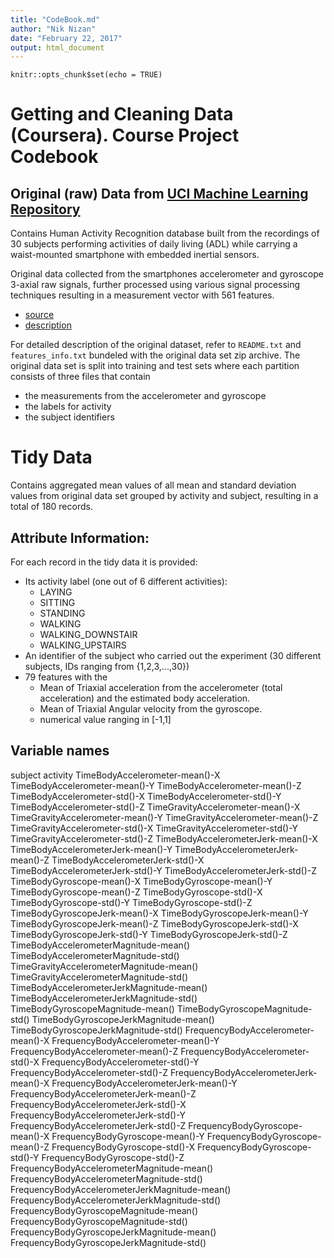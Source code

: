 ```yaml
---
title: "CodeBook.md"
author: "Nik Nizan"
date: "February 22, 2017"
output: html_document
---
```


```{r setup, include=FALSE}
knitr::opts_chunk$set(echo = TRUE)
```
Getting and Cleaning Data (Coursera). Course Project Codebook
==============================================================


## Original (raw) Data from [UCI Machine Learning Repository](http://archive.ics.uci.edu/ml/index.html)

Contains Human Activity Recognition database built from the recordings of 30 subjects performing 
activities of daily living (ADL) while carrying a waist-mounted smartphone with embedded inertial sensors.

Original data collected from the smartphones accelerometer and gyroscope 3-axial raw signals, 
further processed using various signal processing techniques resulting in a measurement vector with
561 features.

- [source](https://d396qusza40orc.cloudfront.net/getdata%2Fprojectfiles%2FUCI%20HAR%20Dataset.zip) 
- [description](http://archive.ics.uci.edu/ml/datasets/Human+Activity+Recognition+Using+Smartphones)

For detailed description of the original dataset, refer to `README.txt` and `features_info.txt` bundeled with the original data set zip archive.
The original data set is split into training and test sets where each partition consists of three files that contain
* the measurements from the accelerometer and gyroscope
* the labels for activity
* the subject identifiers

# Tidy Data
Contains aggregated mean values of all mean and standard deviation values from original data set grouped by activity  and subject, resulting in a total of 180 records.

## Attribute Information:
For each record in the tidy data it is provided: 
- Its activity label (one out of 6 different activities):
  - LAYING
  - SITTING
  - STANDING
  - WALKING
  - WALKING_DOWNSTAIR
  - WALKING_UPSTAIRS
- An identifier of the subject who carried out the experiment (30 different subjects, IDs ranging from {1,2,3,...,30})
- 79 features with the
  - Mean of Triaxial acceleration from the accelerometer (total acceleration) and the estimated body acceleration. 
  - Mean of Triaxial Angular velocity from the gyroscope. 
  - numerical value ranging in [-1,1]

## Variable names
subject
activity
TimeBodyAccelerometer-mean()-X
TimeBodyAccelerometer-mean()-Y
TimeBodyAccelerometer-mean()-Z
TimeBodyAccelerometer-std()-X
TimeBodyAccelerometer-std()-Y
TimeBodyAccelerometer-std()-Z
TimeGravityAccelerometer-mean()-X
TimeGravityAccelerometer-mean()-Y
TimeGravityAccelerometer-mean()-Z
TimeGravityAccelerometer-std()-X
TimeGravityAccelerometer-std()-Y
TimeGravityAccelerometer-std()-Z
TimeBodyAccelerometerJerk-mean()-X
TimeBodyAccelerometerJerk-mean()-Y
TimeBodyAccelerometerJerk-mean()-Z
TimeBodyAccelerometerJerk-std()-X
TimeBodyAccelerometerJerk-std()-Y
TimeBodyAccelerometerJerk-std()-Z
TimeBodyGyroscope-mean()-X
TimeBodyGyroscope-mean()-Y
TimeBodyGyroscope-mean()-Z
TimeBodyGyroscope-std()-X
TimeBodyGyroscope-std()-Y
TimeBodyGyroscope-std()-Z
TimeBodyGyroscopeJerk-mean()-X
TimeBodyGyroscopeJerk-mean()-Y
TimeBodyGyroscopeJerk-mean()-Z
TimeBodyGyroscopeJerk-std()-X
TimeBodyGyroscopeJerk-std()-Y
TimeBodyGyroscopeJerk-std()-Z
TimeBodyAccelerometerMagnitude-mean()
TimeBodyAccelerometerMagnitude-std()
TimeGravityAccelerometerMagnitude-mean()
TimeGravityAccelerometerMagnitude-std()
TimeBodyAccelerometerJerkMagnitude-mean()
TimeBodyAccelerometerJerkMagnitude-std()
TimeBodyGyroscopeMagnitude-mean()
TimeBodyGyroscopeMagnitude-std()
TimeBodyGyroscopeJerkMagnitude-mean()
TimeBodyGyroscopeJerkMagnitude-std()
FrequencyBodyAccelerometer-mean()-X
FrequencyBodyAccelerometer-mean()-Y
FrequencyBodyAccelerometer-mean()-Z
FrequencyBodyAccelerometer-std()-X
FrequencyBodyAccelerometer-std()-Y
FrequencyBodyAccelerometer-std()-Z
FrequencyBodyAccelerometerJerk-mean()-X
FrequencyBodyAccelerometerJerk-mean()-Y
FrequencyBodyAccelerometerJerk-mean()-Z
FrequencyBodyAccelerometerJerk-std()-X
FrequencyBodyAccelerometerJerk-std()-Y
FrequencyBodyAccelerometerJerk-std()-Z
FrequencyBodyGyroscope-mean()-X
FrequencyBodyGyroscope-mean()-Y
FrequencyBodyGyroscope-mean()-Z
FrequencyBodyGyroscope-std()-X
FrequencyBodyGyroscope-std()-Y
FrequencyBodyGyroscope-std()-Z
FrequencyBodyAccelerometerMagnitude-mean()
FrequencyBodyAccelerometerMagnitude-std()
FrequencyBodyAccelerometerJerkMagnitude-mean()
FrequencyBodyAccelerometerJerkMagnitude-std()
FrequencyBodyGyroscopeMagnitude-mean()
FrequencyBodyGyroscopeMagnitude-std()
FrequencyBodyGyroscopeJerkMagnitude-mean()
FrequencyBodyGyroscopeJerkMagnitude-std()